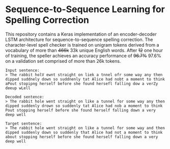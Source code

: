 # Sequence-to-Sequence Learning for Spelling Correction

This repository contains a Keras implementation of an encoder-decoder LSTM architecture for sequence-to-sequence spelling correction. The character-level spell checker is trained on unigram tokens derived from a vocabulary of more than ~~466k~~ 33k unique English words. After ~~12~~ one hour of training, the speller achieves an accuracy performance of ~~96.7%~~ 97.6% on a validation set comprised of more than 26k tokens.

```
Input sentence:
> The rabbit holV ewnt straight on liek a tnnel ofr some way any then dipped suddnely down so suddnenly tat Alice had nobt a moment to think aPout stopipng herself before she found hersefl falling dow a verZy deeup wLell

Decoded sentence:
> The rabbit hole went straight on like a tunnel for some way any then dipped suddenly drown so suddenly tat Alice had nob a moment to think Pout stopping herself before she found herself falling down a very deep well

Target sentence:
> The rabbit hole went straight on like a tunnel for some way and then dipped suddenly down so suddenly that Alice had not a moment to think about stopping herself before she found herself falling down a very deep well
```
